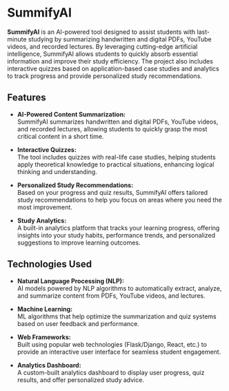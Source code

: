 # SummifyAI

**SummifyAI** is an AI-powered tool designed to assist students with last-minute studying by summarizing handwritten and digital PDFs, YouTube videos, and recorded lectures. By leveraging cutting-edge artificial intelligence, SummifyAI allows students to quickly absorb essential information and improve their study efficiency. The project also includes interactive quizzes based on application-based case studies and analytics to track progress and provide personalized study recommendations.

## Features

- **AI-Powered Content Summarization:**  
  SummifyAI summarizes handwritten and digital PDFs, YouTube videos, and recorded lectures, allowing students to quickly grasp the most critical content in a short time.

- **Interactive Quizzes:**  
  The tool includes quizzes with real-life case studies, helping students apply theoretical knowledge to practical situations, enhancing logical thinking and understanding.

- **Personalized Study Recommendations:**  
  Based on your progress and quiz results, SummifyAI offers tailored study recommendations to help you focus on areas where you need the most improvement.

- **Study Analytics:**  
  A built-in analytics platform that tracks your learning progress, offering insights into your study habits, performance trends, and personalized suggestions to improve learning outcomes.

## Technologies Used

- **Natural Language Processing (NLP):**  
  AI models powered by NLP algorithms to automatically extract, analyze, and summarize content from PDFs, YouTube videos, and lectures.

- **Machine Learning:**  
  ML algorithms that help optimize the summarization and quiz systems based on user feedback and performance.

- **Web Frameworks:**  
  Built using popular web technologies (Flask/Django, React, etc.) to provide an interactive user interface for seamless student engagement.

- **Analytics Dashboard:**  
  A custom-built analytics dashboard to display user progress, quiz results, and offer personalized study advice.
